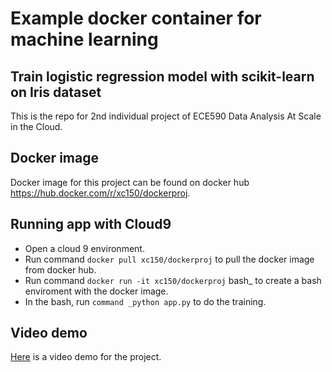 # Example docker container for machine learning
## Train logistic regression model with scikit-learn on Iris dataset

This is the repo for 2nd individual project of ECE590  Data Analysis At Scale in the Cloud.

## Docker image
Docker image for this project can be found on docker hub https://hub.docker.com/r/xc150/dockerproj.

## Running app with Cloud9
- Open a cloud 9 environment.
- Run command `docker pull xc150/dockerproj` to pull the docker image from docker hub.
- Run command `docker run -it xc150/dockerproj` bash_ to create a bash enviroment with the docker image.
- In the bash, run `command _python app.py` to do the training.

## Video demo
[Here]() is a video demo for the project.
